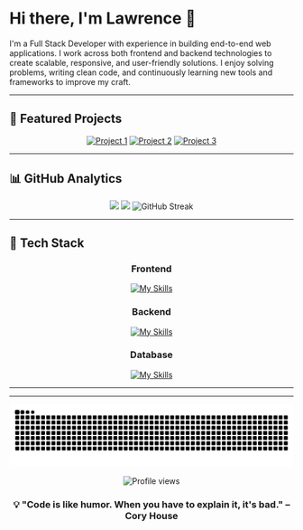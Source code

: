 # Hi there, I'm Lawrence 👋

I'm a Full Stack Developer with experience in building end-to-end web applications. I work across both frontend and backend technologies to create scalable, responsive, and user-friendly solutions. I enjoy solving problems, writing clean code, and continuously learning new tools and frameworks to improve my craft.

---

## 🚀 Featured Projects

<div align="center">

[![Project 1](https://img.shields.io/badge/Project-RIMS_Application-blue?style=for-the-badge&logo=angular)](https://github.com/lawr3nceBill/project1)
[![Project 2](https://img.shields.io/badge/Project-Portfolio_Website-green?style=for-the-badge&logo=react)](https://github.com/lawr3nceBill/project2)
[![Project 3](https://img.shields.io/badge/Project-API_Service-orange?style=for-the-badge&logo=dotnet)](https://github.com/lawr3nceBill/project3)

</div>

---

## 📊 GitHub Analytics

<div align="center">
  <img height="110em" src="https://github-readme-stats.vercel.app/api?username=lawr3nceBill&show_icons=true&theme=tokyonight&include_all_commits=true&count_private=true"/>
  <img height="110em" src="https://github-readme-stats.vercel.app/api/top-langs/?username=lawr3nceBill&layout=compact&langs_count=8&theme=tokyonight"/>
   <img height="110em" src="https://github-readme-streak-stats.herokuapp.com/?user=lawr3nceBill&theme=tokyonight" alt="GitHub Streak"/>
</div>


<picture>
  <source media="(prefers-color-scheme: dark)" srcset="https://raw.githubusercontent.com/lawr3nceBill/lawr3nceBill/output/github-contribution-grid-snake-dark.svg">
  <source media="(prefers-color-scheme: light)" srcset="https://raw.githubusercontent.com/lawr3nceBill/lawr3nceBill/output/github-contribution-grid-snake.svg">
</picture>

---
## 💼 Tech Stack

<div align="center">
  
### Frontend

[![My Skills](https://skillicons.dev/icons?i=js,html,css,sass,ts,angular,react,nextjs)](https://skillicons.dev)

### Backend
[![My Skills](https://skillicons.dev/icons?i=cs,dotnet,php)](https://skillicons.dev)

### Database
[![My Skills](https://skillicons.dev/icons?i=mysql,mongodb)](https://skillicons.dev)
</div>

---

<!-- <div align="center">
<p>## 🤝 Connect & Collaborate
  <a href="https://skillicons.dev">
    <img src="https://skillicons.dev/icons?i=linkedin" />
  </a>
</p>
</div> -->

---

<p align="center">
  <img src="https://github.com/lawr3nceBill/lawr3nceBill/blob/output/github-contribution-grid-snake-dark.svg" alt="snake gif"/>
</p>
<div align="center">
  <img src="https://komarev.com/ghpvc/?username=lawr3nceBill&color=blueviolet&style=for-the-badge" alt="Profile views"/>
</div>

<div align="center">
  
### 💡 "Code is like humor. When you have to explain it, it's bad." – Cory House

</div>
